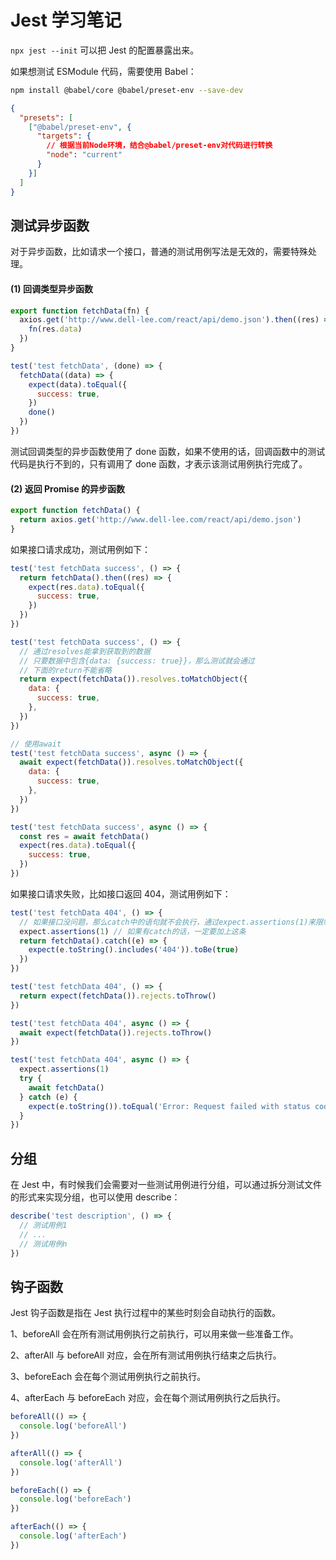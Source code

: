 # Jest 学习笔记

`npx jest --init` 可以把 Jest 的配置暴露出来。

如果想测试 ESModule 代码，需要使用 Babel：

```bash
npm install @babel/core @babel/preset-env --save-dev
```

```json
{
  "presets": [
    ["@babel/preset-env", {
      "targets": {
        // 根据当前Node环境，结合@babel/preset-env对代码进行转换
        "node": "current"
      }
    }]
  ]
}
```

## 测试异步函数

对于异步函数，比如请求一个接口，普通的测试用例写法是无效的，需要特殊处理。

#### (1) 回调类型异步函数

```javascript
export function fetchData(fn) {
  axios.get('http://www.dell-lee.com/react/api/demo.json').then((res) => {
    fn(res.data)
  })
}
```

```javascript
test('test fetchData', (done) => {
  fetchData((data) => {
    expect(data).toEqual({
      success: true,
    })
    done()
  })
})
```

测试回调类型的异步函数使用了 done 函数，如果不使用的话，回调函数中的测试代码是执行不到的，只有调用了 done 函数，才表示该测试用例执行完成了。

#### (2) 返回 Promise 的异步函数

```javascript
export function fetchData() {
  return axios.get('http://www.dell-lee.com/react/api/demo.json')
}
```

如果接口请求成功，测试用例如下：

```javascript
test('test fetchData success', () => {
  return fetchData().then((res) => {
    expect(res.data).toEqual({
      success: true,
    })
  })
})

test('test fetchData success', () => {
  // 通过resolves能拿到获取到的数据
  // 只要数据中包含{data: {success: true}}，那么测试就会通过
  // 下面的return不能省略
  return expect(fetchData()).resolves.toMatchObject({
    data: {
      success: true,
    },
  })
})

// 使用await
test('test fetchData success', async () => {
  await expect(fetchData()).resolves.toMatchObject({
    data: {
      success: true,
    },
  })
})

test('test fetchData success', async () => {
  const res = await fetchData()
  expect(res.data).toEqual({
    success: true,
  })
})
```

如果接口请求失败，比如接口返回 404，测试用例如下：

```javascript
test('test fetchData 404', () => {
  // 如果接口没问题，那么catch中的语句就不会执行，通过expect.assertions(1)来限制后面必须执行一个expect，因为catch中的expect无法执行，因此该测试用例无法通过
  expect.assertions(1) // 如果有catch的话，一定要加上这条
  return fetchData().catch((e) => {
    expect(e.toString().includes('404')).toBe(true)
  })
})

test('test fetchData 404', () => {
  return expect(fetchData()).rejects.toThrow()
})

test('test fetchData 404', async () => {
  await expect(fetchData()).rejects.toThrow()
})

test('test fetchData 404', async () => {
  expect.assertions(1)
  try {
    await fetchData()
  } catch (e) {
    expect(e.toString()).toEqual('Error: Request failed with status code 404')
  }
})
```

## 分组

在 Jest 中，有时候我们会需要对一些测试用例进行分组，可以通过拆分测试文件的形式来实现分组，也可以使用 describe：

```javascript
describe('test description', () => {
  // 测试用例1
  // ...
  // 测试用例n
})
```

## 钩子函数

Jest 钩子函数是指在 Jest 执行过程中的某些时刻会自动执行的函数。

1、beforeAll 会在所有测试用例执行之前执行，可以用来做一些准备工作。

2、afterAll 与 beforeAll 对应，会在所有测试用例执行结束之后执行。

3、beforeEach 会在每个测试用例执行之前执行。

4、afterEach 与 beforeEach 对应，会在每个测试用例执行之后执行。

```javascript
beforeAll(() => {
  console.log('beforeAll')
})

afterAll(() => {
  console.log('afterAll')
})

beforeEach(() => {
  console.log('beforeEach')
})

afterEach(() => {
  console.log('afterEach')
})
```





